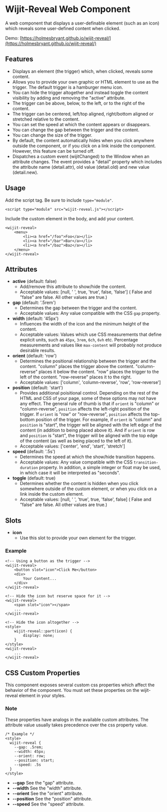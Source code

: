 # Wijit-Reveal Web Component

A web component that displays a user-definable element (such as an icon) which reveals some user-defined content when clicked.

Demo: [https://holmesbryant.github.io/wijit-reveal/](https://holmesbryant.github.io/wijit-reveal/)

## Features
- Displays an element (the trigger) which, when clicked, reveals some content.
- Allows you to provide your own graphic or HTML element to use as the trigger. The default trigger is a hamburger menu icon.
- You can hide the trigger altogether and instead toggle the content visibility by adding and removing the "active" attribute.
- The trigger can be above, below, to the left, or to the right of the content.
- The trigger can be centered, left/top aligned, right/bottom aligned or stretched relative to the content.
- You can set the speed at which the content appears or disappears.
- You can change the gap between the trigger and the content.
- You can change the size of the trigger.
- By default, the content automatically hides when you click anywhere outside the component, or if you click on a link inside the component. However, this feature can be turned off.
- Dispatches a custom event (wijitChanged) to the Window when an attribute changes. The event provides a "detail" property which includes the attribute name (detail.attr), old value (detail.old) and new value (detail.new).

## Usage

Add the script tag. Be sure to include `type="module"`.

    <script type="module" src="wijit-reveal.js"></script>

Include the custom element in the body, and add your content.

    <wijit-reveal>
        <menu>
            <li><a href="/foo">Foo</a></li>
            <li><a href="/bar">Bar</a></li>
            <li><a href="/baz">Baz</a></li>
        </menu>
    </wijit-reveal>

## Attributes
- **active** (default: false)
    - Add/remove this attribute to show/hide the content.
    - Acceptable values: [null, ' ', true, 'true', false, 'false'] ( False and "false" are false. All other values are true.)
- **gap** (default: '.5rem')
    - Determines the gap between the trigger and the content.
    - Acceptable values: Any value compatible with the CSS `gap` property.
- **width** (default: '45px')
    - Influences the width of the icon and the minimum height of the content.
    - Acceptable values: Values which use CSS measurements that define explicit units, such as `45px`, `3rem`, `6ch`, `6vh` etc. Percentage measurements and values like `max-content` will probably not produce desirable results.
- **orient** (default: 'row')
    - Determines the positional relationship between the trigger and the content. "column" places the trigger above the content. "column-reverse" places it below the content. "row" places the trigger to the left of the content. "row-reverse" places it to the right.
    - Acceptable values: ['column', 'column-reverse', 'row', 'row-reverse']
- **position** (default: 'start')
    - Provides additional poisitional control. Depending on the rest of the HTML and CSS of your page, some of these options may not have any effect. The general rule of thumb is that if `orient` is "column" or "column-reverse", `position` affects the left-right position of the trigger. If `orient` is "row" or "row-reverse", `position` affects the top-bottom position of the trigger. For example, if `orient` is "column" and `position` is "start", the trigger will be aligned with the left edge of the content (in addition to being placed above it). And if `orient` is row and `position` is "start", the trigger will be aligned with the top edge of the content (as well as being placed to the left of it).
    - Acceptable values: ['center', 'end', 'start', 'stretch']
- **speed** (default: '.5s')
    - Determines the speed at which the show/hide transition happens.
    - Acceptable values: Any value compatible with the CSS `transition-duration` property. In addition, a simple integer or float may be used, in which case it will be interpreted as "seconds".
- **toggle** (default: true)
    - Determines whether the content is hidden when you click somewhere outside of the custom element, or when you click on a link inside the custom element.
    - Acceptable values: [null, ' ', 'true', true, 'false', false] ( False and "false" are false. All other values are true.)

## Slots

- **icon**
    - Use this slot to provide your own element for the trigger.

### Example

    <!-- Using a button as the trigger -->
    <wijit-reveal>
        <button slot="icon">Click Me</button>
        <div>
            Your Content...
        </div>
    </wijit-reveal>

    <!-- Hide the icon but reserve space for it -->
    <wijit-reveal>
        <span slot="icon"></span>
        ...
    </wijit-reveal>

    <!-- Hide the icon altogether -->
    <style>
        wijit-reveal::part(icon) {
            display: none;
        }
    </style>
    <wijit-reveal>
        ...
    </wijit-reveal>

## CSS Custom Properties

This component exposes several custom css properties which affect the behavior of the component. You must set these properties on the wijit-reveal element in your styles.

### Note

These properties have analogs in the available custom attributes. The attribute value usually takes precedence over the css property value.

    /* Example */
    <style>
      wijit-reveal {
        --gap: .5rem;
        --width: 45px;
        --orient: row;
        --position: start;
        --speed: .5s
      }
    </style>

- **--gap** See the "gap" attribute.
- **--width** See the "width" attribute.
- **--orient** See the "orient" attribute.
- **--position** See the "position" attribute.
- **--speed** See the "speed" attribute.


